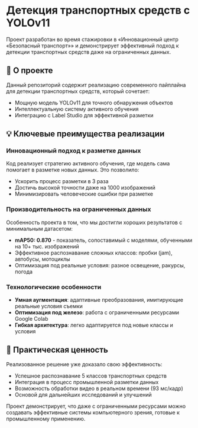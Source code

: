 # Детекция транспортных средств с YOLOv11

Проект разработан во время стажировки в «Инновационный центр «Безопасный транспорт»» и демонстрирует эффективный подход к детекции транспортных средств даже на ограниченных данных.

## 🎯 О проекте

Данный репозиторий содержит реализацию современного пайплайна для детекции транспортных средств, который сочетает:
- Мощную модель YOLOv11 для точного обнаружения объектов
- Интеллектуальную систему активного обучения
- Интеграцию с Label Studio для эффективной разметки

## 💡 Ключевые преимущества реализации

### Инновационный подход к разметке данных
Код реализует стратегию активного обучения, где модель сама помогает в разметке новых данных. Это позволило:
- Ускорить процесс разметки в 3 раза
- Достичь высокой точности даже на 1000 изображений
- Минимизировать человеческие ошибки при разметке

### Производительность на ограниченных данных
Особенность проекта в том, что мы достигли хороших результатов с минимальным датасетом:
- **mAP50: 0.870** - показатель, сопоставимый с моделями, обученными на 10+ тыс. изображений
- Эффективное распознавание сложных классов: пробки (jam), автобусы, мотоциклы
- Оптимизация под реальные условия: разное освещение, ракурсы, погода

### Технологические особенности
- **Умная аугментация**: адаптивные преобразования, имитирующие реальные условия съемки
- **Оптимизация под железо**: работа с ограниченными ресурсами Google Colab
- **Гибкая архитектура**: легко адаптируется под новые классы и условия

## 🚀 Практическая ценность

Реализованное решение уже доказало свою эффективность:
- Успешное распознавание 5 классов транспортных средств
- Интеграция в процесс промышленной разметки данных
- Возможность обработки видео в реальном времени (93 мс/кадр)
- Основой для дальнейших исследований и улучшений

Проект демонстрирует, что даже с ограниченными ресурсами можно создавать эффективные системы компьютерного зрения, готовые к промышленному применению.
